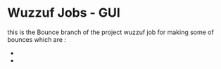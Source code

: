 # Wuzzuf Jobs - GUI

this is the Bounce branch of the project wuzzuf job
for making some of bounces which are :

-
-
